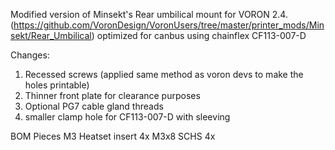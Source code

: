 Modified version of Minsekt's Rear umbilical mount for VORON 2.4. (https://github.com/VoronDesign/VoronUsers/tree/master/printer_mods/Minsekt/Rear_Umbilical) optimized for canbus using chainflex CF113-007-D

Changes:
1. Recessed screws (applied same method as voron devs to make the holes printable)
2. Thinner front plate for clearance purposes
3. Optional PG7 cable gland threads
4. smaller clamp hole for CF113-007-D with sleeving

BOM	Pieces
M3 Heatset insert	4x
M3x8 SCHS	4x
